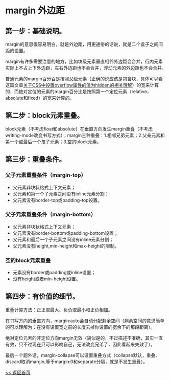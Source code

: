 margin 外边距
======================

## 第一步：基础说明。

margin的意思很容易明白，就是外边距，用更通俗的话说，就是二个盒子之间间距的设置。

margin有许多需要注意的地方，比如块级元素垂直相邻外边距会合并，行内元素实际上不占上下外边距，左右外边距也不会合并，浮动元素的外边距也不会合并。

普通元素的margin百分百是按照父级元素（正确的说应该是包含块，具体可以看这篇文章[关于CSS中设置overflow属性的值为hidden的相关理解](./overflow-hidden.md)）的宽来计算的，而绝对定位的元素的margin百分比是按照第一个定位元素（relative，absolute和fixed）的宽来计算的。

## 第二步：block元素重叠。

block元素（不考虑float和absolute）在垂直方向发生margin重叠（不考虑writing-mode改变书写方式）；margin三种重叠：1.相邻兄弟元素；2.父亲元素和第一个或最后一个孩子元素；3.空的block元素。

## 第三步：重叠条件。

### 父子元素重叠条件（margin-top）

- 父元素非块状格式上下文元素；
- 父元素和第一个子元素之间没有inline元素分割；
- 父元素没有border-top或padding-top设置。

### 父子元素重叠条件（margin-bottom）

- 父元素非块状格式上下文元素；
- 父元素没有border-bottom或padding-bottom设置；
- 父元素和最后一个子元素之间没有inline元素分割；
- 父元素没有height,min-height和max-height的限制。

### 空的block元素重叠

- 元素没有border或padding或inline设置；
- 没有height或者min-height设置。

## 第四步：有价值的细节。

重叠计算方法：正正取最大、负负取最小和正负相加。

在书写方向的垂直方向，margin:auto会自动分配剩余空间（剩余空间的意思简单的可以理解为：在没有设置宽之前的长度去掉你设置的宽余下的那段距离）。

绝对定位元素的非定位方向margin无效（貌似是的，不过描述不准确，其实一直有效，只不过现在只可以影响自己，无法改变兄弟了，因此看起来失效了）。

最后一个题外话，margin-collapse可以设置重叠方式（collapse默认，重叠、discard取消margin,等于margin:0和separate分隔，就是不发生重叠）。

[<< 返回首页](../README.md)
